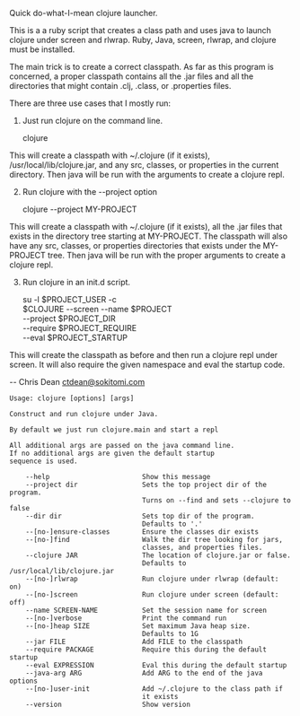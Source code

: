 
Quick do-what-I-mean clojure launcher.

This is a a ruby script that creates a class path and uses java to
launch clojure under screen and rlwrap.  Ruby, Java, screen, rlwrap,
and clojure must be installed.

The main trick is to create a correct classpath.  As far as this
program is concerned, a proper classpath contains all the .jar files
and all the directories that might contain .clj, .class, or
.properties files.

There are three use cases that I mostly run:

1. Just run clojure on the command line.

    clojure
    
This will create a classpath with ~/.clojure (if it exists),
/usr/local/lib/clojure.jar, and any src, classes, or properties in the
current directory.  Then java will be run with the arguments to create
a clojure repl.

2. Run clojure with the --project option

    clojure --project MY-PROJECT
    
This will create a classpath with ~/.clojure (if it exists), all the
.jar files that exists in the directory tree starting at MY-PROJECT.
The classpath will also have any src, classes, or properties
directories that exists under the MY-PROJECT tree.  Then java will be
run with the proper arguments to create a clojure repl.

3. Run clojure in an init.d script.

    su -l $PROJECT_USER -c \
        $CLOJURE --screen --name $PROJECT \
        --project $PROJECT_DIR \
        --require $PROJECT_REQUIRE \
        --eval $PROJECT_STARTUP

This will create the classpath as before and then run a clojure repl
under screen.  It will also require the given namespace and eval the
startup code.

-- Chris Dean ctdean@sokitomi.com

    Usage: clojure [options] [args]

    Construct and run clojure under Java.

    By default we just run clojure.main and start a repl

    All additional args are passed on the java command line.
    If no additional args are given the default startup
    sequence is used.

        --help                       Show this message
        --project dir                Sets the top project dir of the program.  
                                     Turns on --find and sets --clojure to false
        --dir dir                    Sets top dir of the program.  
                                     Defaults to '.'
        --[no-]ensure-classes        Ensure the classes dir exists
        --[no-]find                  Walk the dir tree looking for jars, 
                                     classes, and properties files.
        --clojure JAR                The location of clojure.jar or false.
                                     Defaults to /usr/local/lib/clojure.jar
        --[no-]rlwrap                Run clojure under rlwrap (default: on)
        --[no-]screen                Run clojure under screen (default: off)
        --name SCREEN-NAME           Set the session name for screen
        --[no-]verbose               Print the command run
        --[no-]heap SIZE             Set maximum Java heap size.
                                     Defaults to 1G
        --jar FILE                   Add FILE to the classpath
        --require PACKAGE            Require this during the default startup
        --eval EXPRESSION            Eval this during the default startup
        --java-arg ARG               Add ARG to the end of the java options
        --[no-]user-init             Add ~/.clojure to the class path if
                                     it exists
        --version                    Show version
